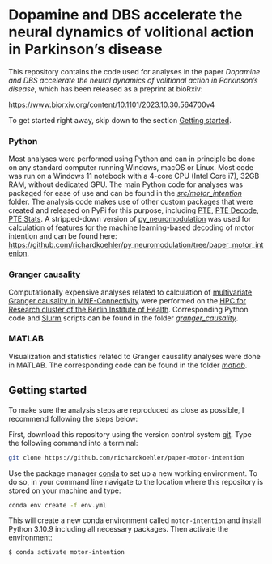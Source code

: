 # Dopamine and DBS accelerate the neural dynamics of volitional action in Parkinson’s disease

This repository contains the code used for analyses in the paper _Dopamine and
DBS accelerate the neural dynamics of volitional action in Parkinson’s disease_,
which has been released as a preprint at bioRxiv:

https://www.biorxiv.org/content/10.1101/2023.10.30.564700v4

To get started right away, skip down to the section
[Getting started](#getting-started).

### Python

Most analyses were performed using Python and can in principle be done on any
standard computer running Windows, macOS or Linux. Most code was run on a
Windows 11 notebook with a 4-core CPU (Intel Core i7), 32GB RAM, without
dedicated GPU. The main Python code for analyses was packaged for ease of use
and can be found in the [_src/motor_intention_](src/motor_intention/) folder.
The analysis code makes use of other custom packages that were created and
released on PyPi for this purpose, including
[PTE](https://github.com/richardkoehler/pte),
[PTE Decode](https://github.com/richardkoehler/pte-decode),
[PTE Stats](https://github.com/richardkoehler/pte-stats). A stripped-down
version of
[py_neuromodulation](https://github.com/neuromodulation/py_neuromodulation) was
used for calculation of features for the machine learning-based decoding of
motor intention and can be found here:
https://github.com/richardkoehler/py_neuromodulation/tree/paper_motor_intenion.

### Granger causality

Computationally expensive analyses related to calculation of
[multivariate Granger causality in MNE-Connectivity](https://mne.tools/mne-connectivity/stable/auto_examples/granger_causality.html)
were performed on the
[HPC for Research cluster of the Berlin Institute of Health](https://hpc-docs.cubi.bihealth.org/).
Corresponding Python code and
[Slurm](https://slurm.schedmd.com/documentation.html) scripts can be found in
the folder [_granger_causality_](granger_causality/).

### MATLAB

Visualization and statistics related to Granger causality analyses were done in
MATLAB. The corresponding code can be found in the folder [_matlab_](matlab/).

## Getting started

To make sure the analysis steps are reproduced as close as possible, I recommend
following the steps below:

First, download this repository using the version control system
[git](https://git-scm.com/). Type the following command into a terminal:

```bash
git clone https://github.com/richardkoehler/paper-motor-intention
```

Use the package manager
[conda](https://docs.conda.io/projects/conda/en/latest/index.html) to set up a
new working environment. To do so, in your command line navigate to the location
where this repository is stored on your machine and type:

```bash
conda env create -f env.yml
```

This will create a new conda environment called `motor-intention` and install
Python 3.10.9 including all necessary packages. Then activate the environment:

```bash
$ conda activate motor-intention
```

<!-- [![Actions Status][actions-badge]][actions-link]
[![Documentation Status][rtd-badge]][rtd-link] -->

<!-- [![GitHub Discussion][github-discussions-badge]][github-discussions-link] -->

<!-- SPHINX-START -->

<!-- prettier-ignore-start -->
<!-- [actions-badge]:            https://github.com/richardkoehler/paper-motor-intention/workflows/CI/badge.svg
[actions-link]:             https://github.com/richardkoehler/paper-motor-intention/actions -->
<!-- [github-discussions-badge]: https://img.shields.io/static/v1?label=Discussions&message=Ask&color=blue&logo=github
[github-discussions-link]:  https://github.com/richardkoehler/paper-motor-intention/discussions -->
<!-- [rtd-badge]:                https://readthedocs.org/projects/paper-motor-intention/badge/?version=latest
[rtd-link]:                 https://paper-motor-intention.readthedocs.io/en/latest/?badge=latest -->

<!-- prettier-ignore-end -->
